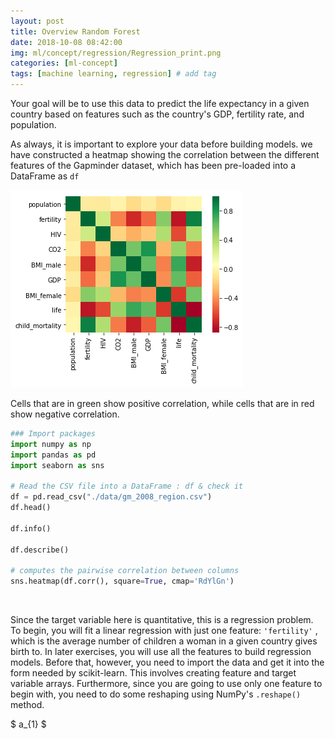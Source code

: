 ```yaml
---
layout: post
title: Overview Random Forest  
date: 2018-10-08 08:42:00
img: ml/concept/regression/Regression_print.png
categories: [ml-concept] 
tags: [machine learning, regression] # add tag
---
```


Your goal will be to use this data to predict the life expectancy in a given country based on features such as the country's GDP, fertility rate, and population.

As always, it is important to explore your data before building models. 
we have constructed a heatmap showing the correlation between the different features of the Gapminder dataset, which has been pre-loaded into a DataFrame as `df`

![heatmap](../assets/img/ml/concept/regression/heatmap.png)

Cells that are in green show positive correlation, while cells that are in red show negative correlation.

```python
### Import packages
import numpy as np
import pandas as pd
import seaborn as sns

# Read the CSV file into a DataFrame : df & check it
df = pd.read_csv("./data/gm_2008_region.csv")
df.head()

df.info()

df.describe()

# computes the pairwise correlation between columns
sns.heatmap(df.corr(), square=True, cmap='RdYlGn')
```
<br>

Since the target variable here is quantitative, this is a regression problem. To begin, you will fit a linear regression with just one feature: `'fertility'`
, which is the average number of children a woman in a given country gives birth to. In later exercises, you will use all the features to build regression models.
Before that, however, you need to import the data and get it into the form needed by scikit-learn. 
This involves creating feature and target variable arrays. Furthermore, since you are going to use only one feature to begin with, you need to do some reshaping using NumPy's `.reshape()` method.

$ a_{1} $






